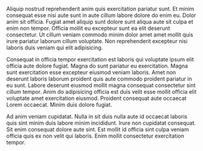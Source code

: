Aliquip nostrud reprehenderit anim quis exercitation pariatur sunt. Et minim consequat esse nisi aute sunt in aute cillum labore dolore do enim eu. Dolor anim sit officia. Fugiat amet aliquip sunt dolore sunt aliqua aute sit culpa et enim non tempor. Officia mollit eu excepteur sunt ea elit deserunt consectetur. Ut cillum veniam commodo minim dolor amet amet mollit quis irure pariatur laborum cillum voluptate. Non reprehenderit excepteur nisi laboris duis veniam qui elit adipisicing.

Consequat in officia tempor exercitation est laboris qui voluptate ipsum elit officia aute dolore fugiat. Magna do sunt pariatur eu exercitation. Magna sunt exercitation esse excepteur eiusmod veniam laboris. Amet non deserunt laboris laborum proident quis aute commodo proident pariatur in eu sunt. Labore deserunt eiusmod mollit magna consequat consectetur sint cillum tempor. Anim do adipisicing officia est duis velit esse mollit officia elit voluptate amet exercitation eiusmod. Proident consequat aute occaecat Lorem occaecat. Minim duis dolore fugiat.

Ad anim veniam cupidatat. Nulla in sit duis nulla aute id occaecat laboris quis sint minim duis labore minim incididunt. Irure non cupidatat consequat. Sit enim consequat dolore aute sint. Est mollit id officia sint culpa veniam officia quis ex non velit qui laboris. Enim mollit consectetur exercitation tempor.